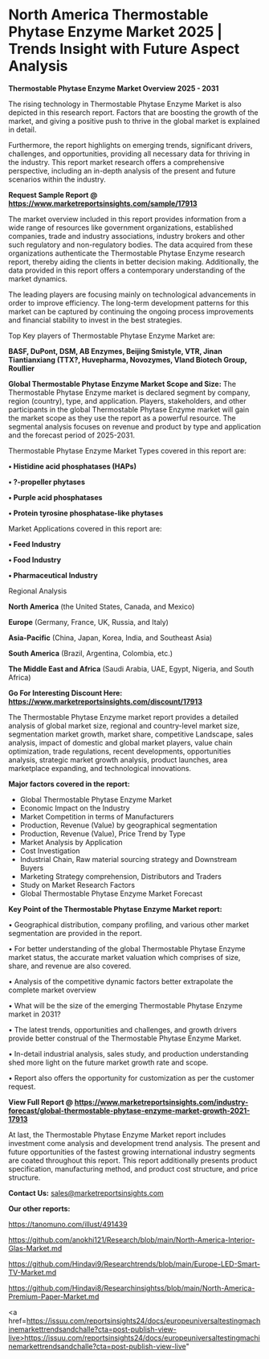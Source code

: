 # North America Thermostable Phytase Enzyme Market 2025 | Trends Insight with Future Aspect Analysis

<Strong> Thermostable Phytase Enzyme Market Overview 2025 - 2031</strong>

The rising technology in Thermostable Phytase Enzyme Market is also depicted in this research report. Factors that are boosting the growth of the market, and giving a positive push to thrive in the global market is explained in detail.

Furthermore, the report highlights on emerging trends, significant drivers, challenges, and opportunities, providing all necessary data for thriving in the industry. This report market research offers a comprehensive perspective, including an in-depth analysis of the present and future scenarios within the industry.

<strong>Request Sample Report @ <a href=https://www.marketreportsinsights.com/sample/17913>https://www.marketreportsinsights.com/sample/17913</a></strong>

The market overview included in this report provides information from a wide range of resources like government organizations, established companies, trade and industry associations, industry brokers and other such regulatory and non-regulatory bodies. The data acquired from these organizations authenticate the Thermostable Phytase Enzyme research report, thereby aiding the clients in better decision making. Additionally, the data provided in this report offers a contemporary understanding of the market dynamics.

The leading players are focusing mainly on technological advancements in order to improve efficiency. The long-term development patterns for this market can be captured by continuing the ongoing process improvements and financial stability to invest in the best strategies.

Top Key players of Thermostable Phytase Enzyme Market are:

<strong>BASF, DuPont, DSM, AB Enzymes, Beijing Smistyle, VTR, Jinan Tiantianxiang (TTX?, Huvepharma, Novozymes, Vland Biotech Group, Roullier</strong>

<strong><b>Global Thermostable Phytase Enzyme Market Scope and Size:</b></strong>
The Thermostable Phytase Enzyme market is declared segment by company, region (country), type, and application. Players, stakeholders, and other participants in the global Thermostable Phytase Enzyme market will gain the market scope as they use the report as a powerful resource. The segmental analysis focuses on revenue and product by type and application and the forecast period of 2025-2031.

Thermostable Phytase Enzyme Market Types covered in this report are:

<strong>• Histidine acid phosphatases (HAPs)

• ?-propeller phytases

• Purple acid phosphatases

• Protein tyrosine phosphatase-like phytases</strong>

Market Applications covered in this report are:

<strong>• Feed Industry

• Food Industry

• Pharmaceutical Industry</strong> 

Regional Analysis

<strong>North America</strong> (the United States, Canada, and Mexico)

<strong>Europe</strong> (Germany, France, UK, Russia, and Italy)

<strong>Asia-Pacific</strong> (China, Japan, Korea, India, and Southeast Asia)

<strong>South America</strong> (Brazil, Argentina, Colombia, etc.)

<strong>The Middle East and Africa</strong> (Saudi Arabia, UAE, Egypt, Nigeria, and South Africa)

<strong>Go For Interesting Discount Here: <a href=https://www.marketreportsinsights.com/discount/17913>https://www.marketreportsinsights.com/discount/17913</a></strong>

The Thermostable Phytase Enzyme market report provides a detailed analysis of global market size, regional and country-level market size, segmentation market growth, market share, competitive Landscape, sales analysis, impact of domestic and global market players, value chain optimization, trade regulations, recent developments, opportunities analysis, strategic market growth analysis, product launches, area marketplace expanding, and technological innovations.

<strong><b>Major factors covered in the report:</b></strong>
<ul>
  <li>Global Thermostable Phytase Enzyme Market </li>
  <li>Economic Impact on the Industry</li>
  <li>Market Competition in terms of Manufacturers</li>
  <li>Production, Revenue (Value) by geographical segmentation</li>
  <li>Production, Revenue (Value), Price Trend by Type</li>
  <li>Market Analysis by Application</li>
  <li>Cost Investigation</li>
  <li>Industrial Chain, Raw material sourcing strategy and Downstream Buyers</li>
  <li>Marketing Strategy comprehension, Distributors and Traders</li>
  <li>Study on Market Research Factors</li>
  <li>Global Thermostable Phytase Enzyme Market Forecast</li>
</ul>

<strong><b>Key Point of the Thermostable Phytase Enzyme Market report:</b></strong>

• Geographical distribution, company profiling, and various other market segmentation are provided in the report.

• For better understanding of the global Thermostable Phytase Enzyme market status, the accurate market valuation which comprises of size, share, and revenue are also covered.

• Analysis of the competitive dynamic factors better extrapolate the complete market overview

• What will be the size of the emerging Thermostable Phytase Enzyme market in 2031?

• The latest trends, opportunities and challenges, and growth drivers provide better construal of the Thermostable Phytase Enzyme Market.

• In-detail industrial analysis, sales study, and production understanding shed more light on the future market growth rate and scope.

• Report also offers the opportunity for customization as per the customer request.

<strong><b>View Full Report @ <a href=https://www.marketreportsinsights.com/industry-forecast/global-thermostable-phytase-enzyme-market-growth-2021-17913>https://www.marketreportsinsights.com/industry-forecast/global-thermostable-phytase-enzyme-market-growth-2021-17913</a></b></strong>


At last, the Thermostable Phytase Enzyme Market report includes investment come analysis and development trend analysis. The present and future opportunities of the fastest growing international industry segments are coated throughout this report. This report additionally presents product specification, manufacturing method, and product cost structure, and price structure.

<strong>Contact Us:</strong>
sales@marketreportsinsights.com

<strong>Our other reports:</strong>

<a href=https://tanomuno.com/illust/491439>https://tanomuno.com/illust/491439</a>

<a href=https://github.com/anokhi121/Research/blob/main/North-America-Interior-Glas-Market.md>https://github.com/anokhi121/Research/blob/main/North-America-Interior-Glas-Market.md</a>

<a href=https://github.com/Hindavi9/Researchtrends/blob/main/Europe-LED-Smart-TV-Market.md>https://github.com/Hindavi9/Researchtrends/blob/main/Europe-LED-Smart-TV-Market.md</a>

<a href=https://github.com/Hindavi8/Researchinsightss/blob/main/North-America-Premium-Paper-Market.md>https://github.com/Hindavi8/Researchinsightss/blob/main/North-America-Premium-Paper-Market.md</a>

<a href=https://issuu.com/reportsinsights24/docs/europeuniversaltestingmachinemarkettrendsandchalle?cta=post-publish-view-live>https://issuu.com/reportsinsights24/docs/europeuniversaltestingmachinemarkettrendsandchalle?cta=post-publish-view-live</a>"

